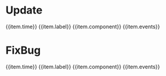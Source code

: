 # Update

<p v-for="(item, index) in addList" :key="index" class="update-tips">{{item.time}} {{item.label}} {{item.component}} {{item.events}}</p>

# FixBug

<p v-for="(item, index1) in fixList" :key="index1" class="update-tips">{{item.time}} {{item.label}} {{item.component}} {{item.events}}</p>

<script>
export default {
  data() {
    return {
      addList: [
        {time: '2019-12-11', label: '新增', component: 'dialog', events: '组件'},
        {time: '2020-4-15', label: '新增', component: 'input', events: '头部尾部按钮'},
        {time: '2020-4-16', label: '新增', component: 'radio', events: '组件'},
        {time: '2020-4-19', label: '新增', component: 'form', events: '表单组件'}
      ],
      fixList: [
        {time: '2020-04-10', label: '修复', component: 'dialog', events: '多级弹框下esc键盘事件返回bug'},
        {time: '2020-04-10', label: '修复', component: 'input', events: '清除bug'},
        {time: '2020-04-15', label: '完善', component: 'select', events: '组件'},
        {time: '2020-04-16', label: '优化', component: 'dialog', events: '组件'},
        {time: '2020-04-16', label: '修复', component: 'dialog', events: '多级弹框返回bug'},
        {time: '2020-4-20', label: '优化', component: 'form', events: '表单组件'}
      ]
    }
  },
  methods: {}
}
</script>